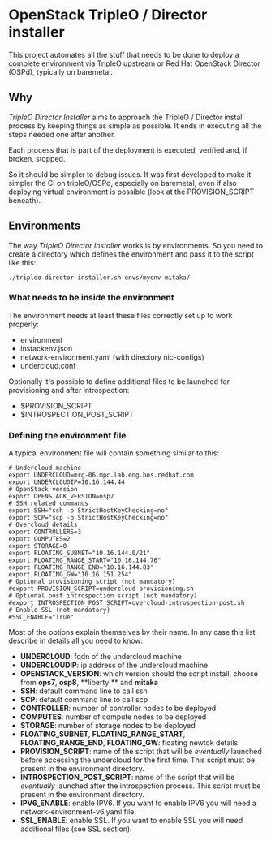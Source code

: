 # OpenStack TripleO / Director installer
This project automates all the stuff that needs to be done to deploy a complete environment via TripleO upstream or Red Hat OpenStack Director (OSPd), typically on baremetal.

## Why

*TripleO Director Installer* aims to approach the TripleO / Director install process by keeping things as simple as possible. It ends in executing all the steps needed one after another.

Each process that is part of the deployment is executed, verified and, if broken, stopped.

So it should be simpler to debug issues. It was first developed to make it simpler the CI on tripleO/OSPd, especially on baremetal, even if also deploying virtual environment is possible (look at the PROVISION_SCRIPT beneath).

## Environments
The way *TripleO Director Installer* works is by environments. So you need to create a directory which defines the environment and pass it to the script like this:

    ./tripleo-director-installer.sh envs/myenv-mitaka/

### What needs to be inside the environment
The environment needs at least these files correctly set up to work properly:

- environment
- instackenv.json
- network-environment.yaml (with directory nic-configs)
- undercloud.conf

Optionally it's possible to define additional files to be launched for provisioning and after introspection:

- $PROVISION_SCRIPT
- $INTROSPECTION_POST_SCRIPT

### Defining the environment file

A typical environment file will contain something similar to this:

    # Undercloud machine
    export UNDERCLOUD=mrg-06.mpc.lab.eng.bos.redhat.com
    export UNDERCLOUDIP=10.16.144.44
    # OpenStack version
    export OPENSTACK_VERSION=osp7
    # SSH related commands
    export SSH="ssh -o StrictHostKeyChecking=no"
    export SCP="scp -o StrictHostKeyChecking=no"
    # Overcloud details
    export CONTROLLERS=3
    export COMPUTES=2
    export STORAGE=0
    export FLOATING_SUBNET="10.16.144.0/21"
    export FLOATING_RANGE_START="10.16.144.76"
    export FLOATING_RANGE_END="10.16.144.83"
    export FLOATING_GW="10.16.151.254"
    # Optional provisioning script (not mandatory)
    #export PROVISION_SCRIPT=undercloud-provisioning.sh
    # Optional post introspection script (not mandatory)
    #export INTROSPECTION_POST_SCRIPT=overcloud-introspection-post.sh
    # Enable SSL (not mandatory)
    #SSL_ENABLE="True"

Most of the options explain themselves by their name. In any case this list describe in details all you need to know:

- **UNDERCLOUD**: fqdn of the undercloud machine
- **UNDERCLOUDIP**: ip address of the undercloud machine
- **OPENSTACK_VERSION**: which version should the script install, choose from **ops7**, **osp8**, **liberty ** and **mitaka**
- **SSH**: default command line to call ssh
- **SCP**: default command line to call scp
- **CONTROLLER**: number of controller nodes to be deployed
- **COMPUTES**: number of compute nodes to be deployed
- **STORAGE**: number of storage nodes to be deployed
- **FLOATING_SUBNET**, **FLOATING_RANGE_START**, **FLOATING_RANGE_END**, **FLOATING_GW**: floating newtok details
- **PROVISION_SCRIPT**: name of the script that will be *eventually* launched before accessing the undercloud for the first time. This script must be present in the environment directory.
- **INTROSPECTION_POST_SCRIPT**: name of the script that will be *eventually* launched after the introspection process. This script must be present in the environment directory.
- **IPV6_ENABLE**: enable IPV6. If you want to enable IPV6 you will need a network-environment-v6.yaml file.
- **SSL_ENABLE**: enable SSL. If you want to enable SSL you will need additional files (see SSL section).
